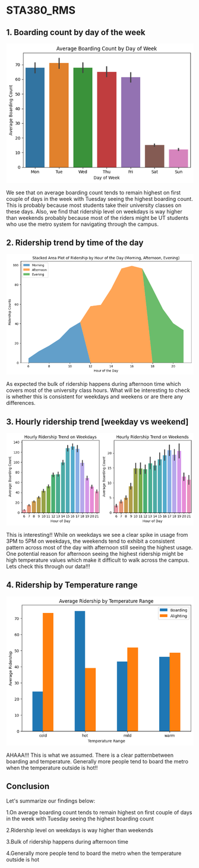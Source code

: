 # STA380_RMS

## 1. Boarding count by day of the week
![Alt text](cm_output1.png)

We see that on average boarding count tends to remain highest on first couple of days in the week with Tuesday seeing the highest boarding count. This is probably because most students take their university classes on these days. Also, we find that ridership level on weekdays is way higher than weekends probably because most of the riders might be UT students who use the metro system for navigating through the campus.

## 2. Ridership trend by time of the day
![Alt text](cm_output2.png)

As expected the bulk of ridership happens during afternoon time which covers most of the university class hours. What will be interesting to check is whether this is consistent for weekdays and weekens or are there any differences.

## 3. Hourly ridership trend [weekday vs weekend]
![Alt text](cm_output3.png)

This is interesting!! While on weekdays we see a clear spike in usage from 3PM to 5PM on weekdays, the weekends tend to exhibit a consistent pattern across most of the day with afternoon still seeing the highest usage.
One potential reason for afternoon seeing the highest ridership might be high temperature values which make it difficult to walk across the campus. Lets check this through our data!!!

## 4. Ridership by Temperature range
![Alt text](cm_output4.png)

AHAAA!!! This is what we assumed. There is a clear patternbetween boarding and temperature. Generally more people tend to board the metro when the temperature outside is hot!!

## Conclusion

Let's summarize our findings below:

1.On average boarding count tends to remain highest on first couple of days in the week with Tuesday seeing the highest boarding count

2.Ridership level on weekdays is way higher than weekends

3.Bulk of ridership happens during afternoon time

4.Generally more people tend to board the metro when the temperature outside is hot
